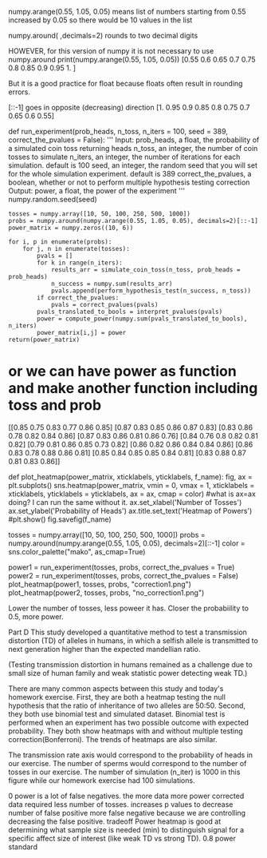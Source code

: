 numpy.arange(0.55, 1.05, 0.05)
means list of numbers starting from 0.55 increased by 0.05
so there would be 10 values in the list

numpy.around( ,decimals=2)
rounds to two decimal digits

HOWEVER, for this version of numpy it is not necessary to use numpy.around
print(numpy.arange(0.55, 1.05, 0.05))
[0.55 0.6  0.65 0.7  0.75 0.8  0.85 0.9  0.95 1.  ]

But it is a good practice for float because floats often result in rounding errors.

[::-1]
goes in opposite (decreasing) direction
[1.   0.95 0.9  0.85 0.8  0.75 0.7  0.65 0.6  0.55]

def run_experiment(prob_heads, n_toss, n_iters = 100, seed = 389, correct_the_pvalues = False):
    '''
    Input: prob_heads, a float, the probability of a simulated coin toss returning heads
           n_toss, an integer, the number of coin tosses to simulate
           n_iters, an integer, the number of iterations for each simulation. default is 100
           seed, an integer, the random seed that you will set for the whole simulation experiment. default is 389
           correct_the_pvalues, a boolean, whether or not to perform multiple hypothesis testing correction
    Output: power, a float, the power of the experiment
    '''
    numpy.random.seed(seed)
    
    tosses = numpy.array([10, 50, 100, 250, 500, 1000])
    probs = numpy.around(numpy.arange(0.55, 1.05, 0.05), decimals=2)[::-1]
    power_matrix = numpy.zeros((10, 6))

    for i, p in enumerate(probs):
        for j, n in enumerate(tosses):
            pvals = [] 
            for k in range(n_iters):
                results_arr = simulate_coin_toss(n_toss, prob_heads = prob_heads)
                n_success = numpy.sum(results_arr)
                pvals.append(perform_hypothesis_test(n_success, n_toss))
            if correct_the_pvalues:
                pvals = correct_pvalues(pvals)
            pvals_translated_to_bools = interpret_pvalues(pvals)
            power = compute_power(numpy.sum(pvals_translated_to_bools), n_iters)
            power_matrix[i,j] = power
    return(power_matrix)


# or we can have power as function and make another function including toss and prob

[[0.85 0.75 0.83 0.77 0.86 0.85]
 [0.87 0.83 0.85 0.86 0.87 0.83]
 [0.83 0.86 0.78 0.82 0.84 0.86]
 [0.87 0.83 0.86 0.81 0.86 0.76]
 [0.84 0.76 0.8  0.82 0.81 0.82]
 [0.79 0.81 0.86 0.85 0.73 0.82]
 [0.86 0.82 0.86 0.84 0.84 0.86]
 [0.86 0.83 0.78 0.88 0.86 0.81]
 [0.85 0.84 0.85 0.85 0.84 0.81]
 [0.83 0.88 0.87 0.81 0.83 0.86]]
 
def plot_heatmap(power_matrix, xticklabels, yticklabels, f_name):
    fig, ax = plt.subplots()
    sns.heatmap(power_matrix, vmin = 0, vmax = 1, xticklabels = xticklabels, yticklabels = yticklabels, ax = ax, cmap = color)
    #what is ax=ax doing? I can run the same without it.
    ax.set_xlabel('Number of Tosses')
    ax.set_ylabel('Probability of Heads')
    ax.title.set_text('Heatmap of Powers')
    #plt.show()
    fig.savefig(f_name)

tosses = numpy.array([10, 50, 100, 250, 500, 1000])
probs = numpy.around(numpy.arange(0.55, 1.05, 0.05), decimals=2)[::-1]
color = sns.color_palette("mako", as_cmap=True)



power1 = run_experiment(tosses, probs, correct_the_pvalues = True)
power2 = run_experiment(tosses, probs, correct_the_pvalues = False)
plot_heatmap(power1, tosses, probs, "correction1.png")
plot_heatmap(power2, tosses, probs, "no_correction1.png")





Lower the number of tosses, less poweer it has. Closer the probabiility to 0.5, more power.


Part D
This study developed a quantitative method to test a transmission distortion (TD) of alleles in humans, in which a selfish allele is transmitted to next generation higher than the expected mandellian ratio. 

(Testing transmission distortion in humans remained as a challenge due to small size of human family and weak statistic power detecting weak TD.)

There are many common aspects between this study and today's homework exercise. First, they are both a heatmap testing the null hypothesis that the ratio of inheritance of two alleles are 50:50. Second, they both use binomial test and simulated dataset. Binomial test is performed when an experiment has two possible outcome with expected probability. They both show heatmaps with and without multiple testing correction(Bonferroni). The trends of heatmaps are also similar.  

The transmission rate axis would correspond to the probability of heads in our exercise.
The number of sperms would correspond to the number of tosses in our exercise. 
The number of simulation (n_iter) is 1000 in this figure while our homework exercise had 100 simulations.

0 power is a lot of false negatives.
the more data more power
corrected data required less number of tosses. increases p values to decrease number of false positive
more false negative because we are controlling decreasing the false positive. 
tradeoff
Power heatmap is good at determining what sample size is needed (min) to distinguish signal for a specific affect size of interest (like weak TD vs strong TD).
0.8 power standard
